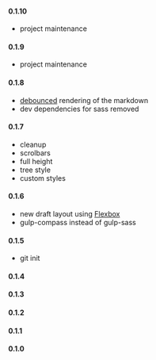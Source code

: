 #### 0.1.10
* project maintenance

#### 0.1.9
* project maintenance

#### 0.1.8
* [debounced](http://underscorejs.org/#debounce) rendering of the markdown
* dev dependencies for sass removed

#### 0.1.7
* cleanup
* scrolbars
* full height
* tree style
* custom styles

#### 0.1.6
* new draft layout using [Flexbox](https://css-tricks.com/snippets/css/a-guide-to-flexbox/)
* gulp-compass instead of gulp-sass

#### 0.1.5
* git init

#### 0.1.4

#### 0.1.3

#### 0.1.2

#### 0.1.1

#### 0.1.0
